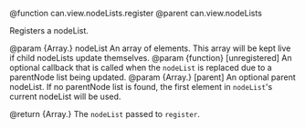 @function can.view.nodeLists.register
@parent can.view.nodeLists

Registers a nodeList.

@param {Array.<HTMLElement>} nodeList An array of elements. This array will be kept live if child nodeLists
update themselves.
@param {function} [unregistered] An optional callback that is called when the `nodeList` is
replaced due to a parentNode list being updated.
@param {Array.<HTMLElement>} [parent] An optional parent nodeList.  If no parentNode list is found,
the first element in `nodeList`'s current nodeList will be used.

@return {Array.<HTMLElement>} The `nodeList` passed to `register`.
